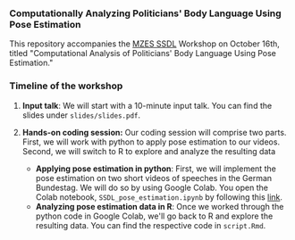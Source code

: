 ### Computationally Analyzing Politicians' Body Language Using Pose Estimation

This repository accompanies the [MZES SSDL](https://www.mzes.uni-mannheim.de/socialsciencedatalab/) Workshop on October 16th, titled "Computational Analysis of Politicians' Body Language Using Pose Estimation."


### Timeline of the workshop

  1. **Input talk**: We will start with a 10-minute input talk. You can find the slides under `slides/slides.pdf`.
  2. **Hands-on coding session:** Our coding session will comprise two parts. First, we will work with python to apply pose estimation to our videos. Second, we will switch to R to explore and analyze the resulting data
    
        - **Applying pose estimation in python**: First, we will implement the pose estimation on two short videos of speeches in the German Bundestag. We will do so by using Google Colab. You open the Colab notebook, `SSDL_pose_estimation.ipynb` by following this [link](https://colab.research.google.com/github/orittmann/ssdl_body_language).
        - **Analyzing pose estimation data in R**: Once we worked through the python code in Google Colab, we'll go back to R and explore the resulting data. You can find the respective code in `script.Rmd`.